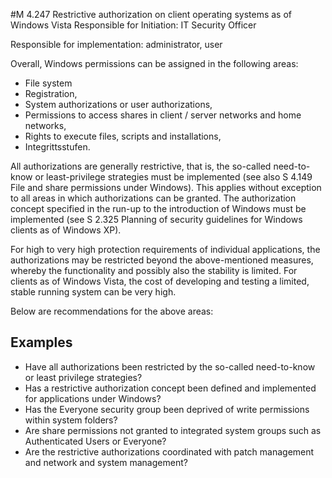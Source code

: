 #M 4.247 Restrictive authorization on client operating systems as of Windows Vista
Responsible for Initiation: IT Security Officer

Responsible for implementation: administrator, user

Overall, Windows permissions can be assigned in the following areas:

* File system
* Registration,
* System authorizations or user authorizations,
* Permissions to access shares in client / server networks and home networks,
* Rights to execute files, scripts and installations,
* Integrittsstufen.


All authorizations are generally restrictive, that is, the so-called need-to-know or least-privilege strategies must be implemented (see also S 4.149 File and share permissions under Windows). This applies without exception to all areas in which authorizations can be granted. The authorization concept specified in the run-up to the introduction of Windows must be implemented (see S 2.325 Planning of security guidelines for Windows clients as of Windows XP).

For high to very high protection requirements of individual applications, the authorizations may be restricted beyond the above-mentioned measures, whereby the functionality and possibly also the stability is limited. For clients as of Windows Vista, the cost of developing and testing a limited, stable running system can be very high.

Below are recommendations for the above areas:



## Examples 
* Have all authorizations been restricted by the so-called need-to-know or least privilege strategies?
* Has a restrictive authorization concept been defined and implemented for applications under Windows?
* Has the Everyone security group been deprived of write permissions within system folders?
* Are share permissions not granted to integrated system groups such as Authenticated Users or Everyone?
* Are the restrictive authorizations coordinated with patch management and network and system management?




